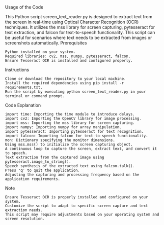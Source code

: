 Usage of the Code

This Python script screen_text_reader.py is designed to extract text from the screen in real-time using Optical Character Recognition (OCR) techniques. It utilizes the mss library for screen capturing, pytesseract for text extraction, and falcon for text-to-speech functionality. This script can be useful for scenarios where text needs to be extracted from images or screenshots automatically.
Prerequisites

    Python installed on your system.
    Required libraries: cv2, mss, numpy, pytesseract, falcon.
    Ensure Tesseract OCR is installed and configured properly.

Instructions

    Clone or download the repository to your local machine.
    Install the required dependencies using pip install -r requirements.txt.
    Run the script by executing python screen_text_reader.py in your terminal or command prompt.

Code Explanation

    import time: Importing the time module to introduce delays.
    import cv2: Importing the OpenCV library for image processing.
    import mss: Importing the mss library for screen capturing.
    import numpy: Importing numpy for array manipulation.
    import pytesseract: Importing pytesseract for text recognition.
    import falcon: Importing falcon for text-to-speech functionality.
    mon: Dictionary specifying the monitor dimensions.
    Using mss.mss() to initialize the screen capturing object.
    A continuous loop to capture the screen, extract text, and convert it to speech.
    Text extraction from the captured image using pytesseract.image_to_string().
    Speech synthesis of the extracted text using falcon.talk().
    Press 'q' to quit the application.
    Adjusting the capturing and processing frequency based on the application requirements.

Note

    Ensure Tesseract OCR is properly installed and configured on your system.
    Customize the script to adapt to specific screen capture and text extraction needs.
    This script may require adjustments based on your operating system and screen resolution.
  
